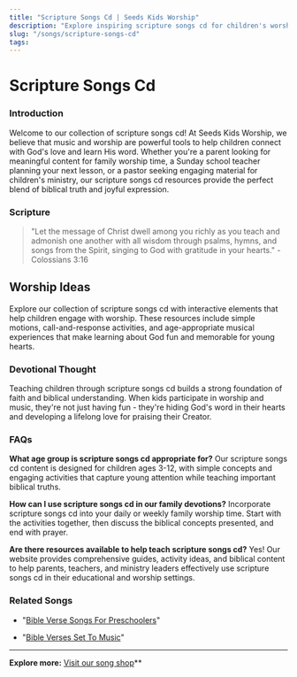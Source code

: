 ```yaml
---
title: "Scripture Songs Cd | Seeds Kids Worship"
description: "Explore inspiring scripture songs cd for children's worship and faith development. Biblical music resources for families and ministry."
slug: "/songs/scripture-songs-cd"
tags:
---
```


# Scripture Songs Cd

### Introduction

Welcome to our collection of scripture songs cd! At Seeds Kids Worship, we believe that music and worship are powerful tools to help children connect with God's love and learn His word. Whether you're a parent looking for meaningful content for family worship time, a Sunday school teacher planning your next lesson, or a pastor seeking engaging material for children's ministry, our scripture songs cd resources provide the perfect blend of biblical truth and joyful expression.

### Scripture

> "Let the message of Christ dwell among you richly as you teach and admonish one another with all wisdom through psalms, hymns, and songs from the Spirit, singing to God with gratitude in your hearts." - Colossians 3:16

## Worship Ideas

Explore our collection of scripture songs cd with interactive elements that help children engage with worship. These resources include simple motions, call-and-response activities, and age-appropriate musical experiences that make learning about God fun and memorable for young hearts.

### Devotional Thought

Teaching children through scripture songs cd builds a strong foundation of faith and biblical understanding. When kids participate in worship and music, they're not just having fun - they're hiding God's word in their hearts and developing a lifelong love for praising their Creator.

### FAQs

**What age group is scripture songs cd appropriate for?**
Our scripture songs cd content is designed for children ages 3-12, with simple concepts and engaging activities that capture young attention while teaching important biblical truths.

**How can I use scripture songs cd in our family devotions?**
Incorporate scripture songs cd into your daily or weekly family worship time. Start with the activities together, then discuss the biblical concepts presented, and end with prayer.

**Are there resources available to help teach scripture songs cd?**
Yes! Our website provides comprehensive guides, activity ideas, and biblical content to help parents, teachers, and ministry leaders effectively use scripture songs cd in their educational and worship settings.

### Related Songs

- "[Bible Verse Songs For Preschoolers](/songs/bible-verse-songs-for-preschoolers/)"

- "[Bible Verses Set To Music](/songs/bible-verses-set-to-music/)"

---

**Explore more:** [Visit our song shop](https://seedskidsworship.com/shop)**

<!-- Schema Markup -->
<script type="application/ld+json">
{
  "@context": "https://schema.org",
  "@type": "MusicRecording",
  "name": "Scripture Songs Cd",
  "byArtist": {
    "@type": "MusicGroup",
    "name": "Seeds Kids Worship"
  },
  "isFamilyFriendly": true,
  "url": "https://seedskidsworship.com/songs/scripture-songs-cd/"
}
</script>